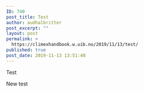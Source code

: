 ```yaml
---
ID: 740
post_title: Test
author: audhalbritter
post_excerpt: ""
layout: post
permalink: >
  https://climexhandbook.w.uib.no/2019/11/13/test/
published: true
post_date: 2019-11-13 13:51:40
---
```

Test

New test
